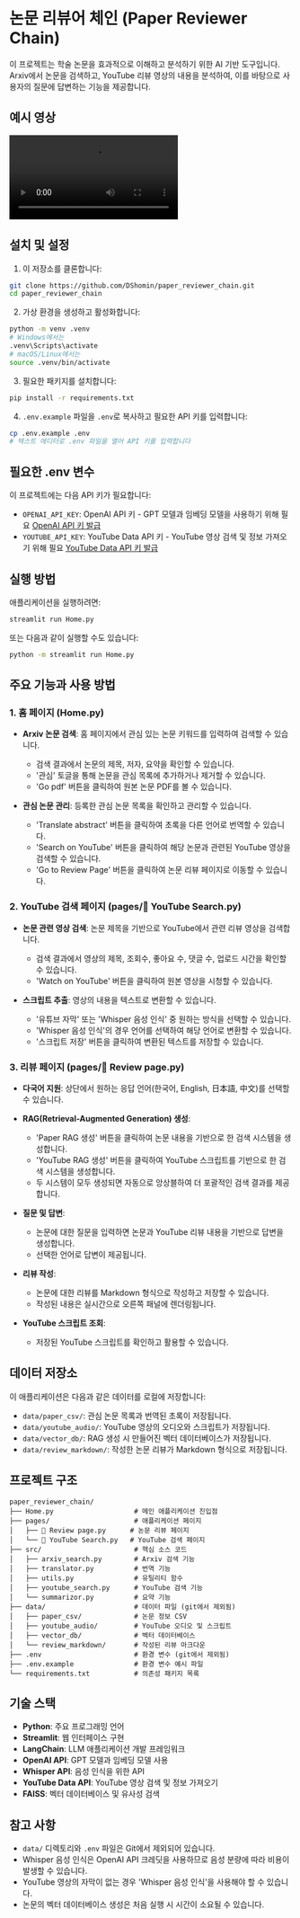 # 논문 리뷰어 체인 (Paper Reviewer Chain)

이 프로젝트는 학술 논문을 효과적으로 이해하고 분석하기 위한 AI 기반 도구입니다. Arxiv에서 논문을 검색하고, YouTube 리뷰 영상의 내용을 분석하여, 이를 바탕으로 사용자의 질문에 답변하는 기능을 제공합니다.

## 예시 영상

![example_video](./asset/paper_reviewer_compressed.mp4)

## 설치 및 설정

1. 이 저장소를 클론합니다:
```bash
git clone https://github.com/DShomin/paper_reviewer_chain.git
cd paper_reviewer_chain
```

2. 가상 환경을 생성하고 활성화합니다:
```bash
python -m venv .venv
# Windows에서는
.venv\Scripts\activate
# macOS/Linux에서는
source .venv/bin/activate
```

3. 필요한 패키지를 설치합니다:
```bash
pip install -r requirements.txt
```

4. `.env.example` 파일을 `.env`로 복사하고 필요한 API 키를 입력합니다:
```bash
cp .env.example .env
# 텍스트 에디터로 .env 파일을 열어 API 키를 입력합니다
```

## 필요한 .env 변수

이 프로젝트에는 다음 API 키가 필요합니다:

- `OPENAI_API_KEY`: OpenAI API 키 - GPT 모델과 임베딩 모델을 사용하기 위해 필요 [OpenAI API 키 발급](https://platform.openai.com/api-keys)
- `YOUTUBE_API_KEY`: YouTube Data API 키 - YouTube 영상 검색 및 정보 가져오기 위해 필요 [YouTube Data API 키 발급](https://console.cloud.google.com/)

## 실행 방법

애플리케이션을 실행하려면:

```bash
streamlit run Home.py
```

또는 다음과 같이 실행할 수도 있습니다:

```bash
python -m streamlit run Home.py
```

## 주요 기능과 사용 방법

### 1. 홈 페이지 (Home.py)

- **Arxiv 논문 검색**: 홈 페이지에서 관심 있는 논문 키워드를 입력하여 검색할 수 있습니다.
  - 검색 결과에서 논문의 제목, 저자, 요약을 확인할 수 있습니다.
  - '관심' 토글을 통해 논문을 관심 목록에 추가하거나 제거할 수 있습니다.
  - 'Go pdf' 버튼을 클릭하여 원본 논문 PDF를 볼 수 있습니다.

- **관심 논문 관리**: 등록한 관심 논문 목록을 확인하고 관리할 수 있습니다.
  - 'Translate abstract' 버튼을 클릭하여 초록을 다른 언어로 번역할 수 있습니다.
  - 'Search on YouTube' 버튼을 클릭하여 해당 논문과 관련된 YouTube 영상을 검색할 수 있습니다.
  - 'Go to Review Page' 버튼을 클릭하여 논문 리뷰 페이지로 이동할 수 있습니다.

### 2. YouTube 검색 페이지 (pages/🎥 YouTube Search.py)

- **논문 관련 영상 검색**: 논문 제목을 기반으로 YouTube에서 관련 리뷰 영상을 검색합니다.
  - 검색 결과에서 영상의 제목, 조회수, 좋아요 수, 댓글 수, 업로드 시간을 확인할 수 있습니다.
  - 'Watch on YouTube' 버튼을 클릭하여 원본 영상을 시청할 수 있습니다.

- **스크립트 추출**: 영상의 내용을 텍스트로 변환할 수 있습니다.
  - '유튜브 자막' 또는 'Whisper 음성 인식' 중 원하는 방식을 선택할 수 있습니다.
  - 'Whisper 음성 인식'의 경우 언어를 선택하여 해당 언어로 변환할 수 있습니다.
  - '스크립트 저장' 버튼을 클릭하여 변환된 텍스트를 저장할 수 있습니다.

### 3. 리뷰 페이지 (pages/📄 Review page.py)

- **다국어 지원**: 상단에서 원하는 응답 언어(한국어, English, 日本語, 中文)를 선택할 수 있습니다.

- **RAG(Retrieval-Augmented Generation) 생성**: 
  - 'Paper RAG 생성' 버튼을 클릭하여 논문 내용을 기반으로 한 검색 시스템을 생성합니다.
  - 'YouTube RAG 생성' 버튼을 클릭하여 YouTube 스크립트를 기반으로 한 검색 시스템을 생성합니다.
  - 두 시스템이 모두 생성되면 자동으로 앙상블하여 더 포괄적인 검색 결과를 제공합니다.

- **질문 및 답변**: 
  - 논문에 대한 질문을 입력하면 논문과 YouTube 리뷰 내용을 기반으로 답변을 생성합니다.
  - 선택한 언어로 답변이 제공됩니다.

- **리뷰 작성**: 
  - 논문에 대한 리뷰를 Markdown 형식으로 작성하고 저장할 수 있습니다.
  - 작성된 내용은 실시간으로 오른쪽 패널에 렌더링됩니다.

- **YouTube 스크립트 조회**: 
  - 저장된 YouTube 스크립트를 확인하고 활용할 수 있습니다.

## 데이터 저장소

이 애플리케이션은 다음과 같은 데이터를 로컬에 저장합니다:

- `data/paper_csv/`: 관심 논문 목록과 번역된 초록이 저장됩니다.
- `data/youtube_audio/`: YouTube 영상의 오디오와 스크립트가 저장됩니다.
- `data/vector_db/`: RAG 생성 시 만들어진 벡터 데이터베이스가 저장됩니다.
- `data/review_markdown/`: 작성한 논문 리뷰가 Markdown 형식으로 저장됩니다.

## 프로젝트 구조

```
paper_reviewer_chain/
├── Home.py                    # 메인 애플리케이션 진입점
├── pages/                     # 애플리케이션 페이지
│   ├── 📄 Review page.py      # 논문 리뷰 페이지
│   └── 🎥 YouTube Search.py   # YouTube 검색 페이지
├── src/                       # 핵심 소스 코드
│   ├── arxiv_search.py        # Arxiv 검색 기능
│   ├── translator.py          # 번역 기능
│   ├── utils.py               # 유틸리티 함수
│   ├── youtube_search.py      # YouTube 검색 기능
│   └── summarizor.py          # 요약 기능
├── data/                      # 데이터 파일 (git에서 제외됨)
│   ├── paper_csv/             # 논문 정보 CSV
│   ├── youtube_audio/         # YouTube 오디오 및 스크립트
│   ├── vector_db/             # 벡터 데이터베이스
│   └── review_markdown/       # 작성된 리뷰 마크다운
├── .env                       # 환경 변수 (git에서 제외됨)
├── .env.example               # 환경 변수 예시 파일
└── requirements.txt           # 의존성 패키지 목록
```

## 기술 스택

- **Python**: 주요 프로그래밍 언어
- **Streamlit**: 웹 인터페이스 구현
- **LangChain**: LLM 애플리케이션 개발 프레임워크
- **OpenAI API**: GPT 모델과 임베딩 모델 사용
- **Whisper API**: 음성 인식을 위한 API
- **YouTube Data API**: YouTube 영상 검색 및 정보 가져오기
- **FAISS**: 벡터 데이터베이스 및 유사성 검색

## 참고 사항

- `data/` 디렉토리와 `.env` 파일은 Git에서 제외되어 있습니다.
- Whisper 음성 인식은 OpenAI API 크레딧을 사용하므로 음성 분량에 따라 비용이 발생할 수 있습니다.
- YouTube 영상의 자막이 없는 경우 'Whisper 음성 인식'을 사용해야 할 수 있습니다.
- 논문의 벡터 데이터베이스 생성은 처음 실행 시 시간이 소요될 수 있습니다. 
